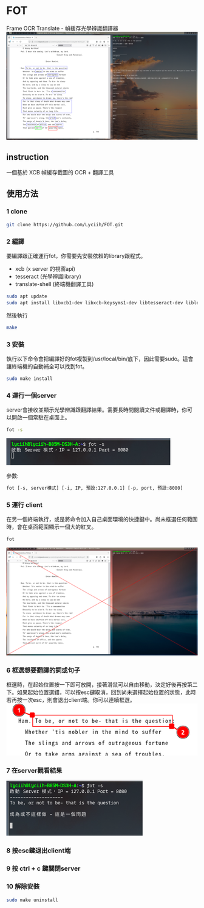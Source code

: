 
# FOT
Frame OCR Translate - 幀緩存光學辨識翻譯器
![示範畫面1](https://github.com/Lyciih/FOT/blob/main/images/present1.png)

## instruction
一個基於 XCB 幀緩存截圖的 OCR + 翻譯工具

## 使用方法

### 1 clone
```bash
git clone https://github.com/Lyciih/FOT.git
```

### 2 編譯
要編譯跟正確運行fot，你需要先安裝依賴的library跟程式。
- xcb    (x server 的視窗api)
- tesseract    (光學辨識library)
- translate-shell    (終端機翻譯工具)
```bash
sudo apt update
sudo apt install libxcb1-dev libxcb-keysyms1-dev libtesseract-dev libleptonica-dev translate-shell
```

然後執行
```bash
make
```

### 3 安裝
執行以下命令會把編譯好的fot複製到/usr/local/bin/底下，因此需要sudo。這會讓終端機的自動補全可以找到fot。
```bash
sudo make install
```


### 4 運行一個server
server會接收並顯示光學辨識跟翻譯結果。需要長時間閱讀文件或翻譯時，你可以開啟一個常駐在桌面上。
```bash
fot -s 
```
![示範畫面2](https://github.com/Lyciih/FOT/blob/main/images/present2.png)

參數:
```bash
fot [-s, server模式] [-i, IP, 預設:127.0.0.1] [-p, port, 預設:8080]
```


### 5 運行 client
在另一個終端執行，或是將命令加入自己桌面環境的快捷鍵中。尚未框選任何範圍時，會在桌面範圍顯示一個大的紅叉。
```bash
fot
```
![示範畫面3](https://github.com/Lyciih/FOT/blob/main/images/present3.png)

### 6 框選想要翻譯的詞或句子
框選時，在起始位置按一下即可放開，接著滑鼠可以自由移動，決定好後再按第二下。如果起始位置選錯，可以按esc鍵取消，回到尚未選擇起始位置的狀態，此時若再按一次esc，則會退出client端。你可以連續框選。
![示範畫面4](https://github.com/Lyciih/FOT/blob/main/images/present4.png)

### 7 在server觀看結果
![示範畫面5](https://github.com/Lyciih/FOT/blob/main/images/present5.png)

### 8 按esc鍵退出client端

### 9 按 ctrl + c 鍵關閉server

### 10 解除安裝
```bash
sudo make uninstall
```
